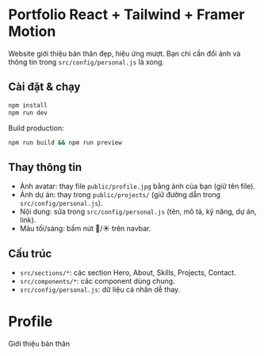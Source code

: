 # Portfolio React + Tailwind + Framer Motion

Website giới thiệu bản thân đẹp, hiệu ứng mượt. Bạn chỉ cần đổi ảnh và thông tin trong `src/config/personal.js` là xong.

## Cài đặt & chạy
```bash
npm install
npm run dev
```
Build production:
```bash
npm run build && npm run preview
```

## Thay thông tin
- Ảnh avatar: thay file `public/profile.jpg` bằng ảnh của bạn (giữ tên file).
- Ảnh dự án: thay trong `public/projects/` (giữ đường dẫn trong `src/config/personal.js`).
- Nội dung: sửa trong `src/config/personal.js` (tên, mô tả, kỹ năng, dự án, link).
- Màu tối/sáng: bấm nút 🌙/☀️ trên navbar.

## Cấu trúc
- `src/sections/*`: các section Hero, About, Skills, Projects, Contact.
- `src/components/*`: các component dùng chung.
- `src/config/personal.js`: dữ liệu cá nhân dễ thay.

# Profile
Giới thiệu bản thân
